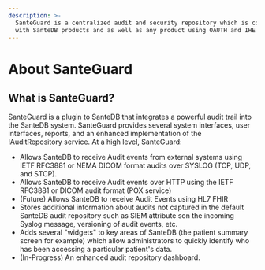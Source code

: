 ```yaml
---
description: >-
  SanteGuard is a centralized audit and security repository which is compatible
  with SanteDB products and as well as any product using OAUTH and IHE ATNA.
---
```


# About SanteGuard

## What is SanteGuard?

SanteGuard is a plugin to SanteDB that integrates a powerful audit trail into the SanteDB system. SanteGuard provides several system interfaces, user interfaces, reports, and an enhanced implementation of the IAuditRepository service. At a high level, SanteGuard:

* Allows SanteDB to receive Audit events from external systems using IETF RFC3881 or NEMA DICOM format audits over SYSLOG (TCP, UDP, and STCP).
* Allows SanteDB to receive Audit events over HTTP using the IETF RFC3881 or DICOM audit format (POX service)
* (Future) Allows SanteDB to receive Audit Events using HL7 FHIR
* Stores additional information about audits not captured in the default SanteDB audit repository such as SIEM attribute son the incoming Syslog message, versioning of audit events, etc.
* Adds several "widgets" to key areas of SanteDB (the patient summary screen for example) which allow administrators to quickly identify who has been accessing a particular patient's data.
* (In-Progress) An enhanced audit repository dashboard.

